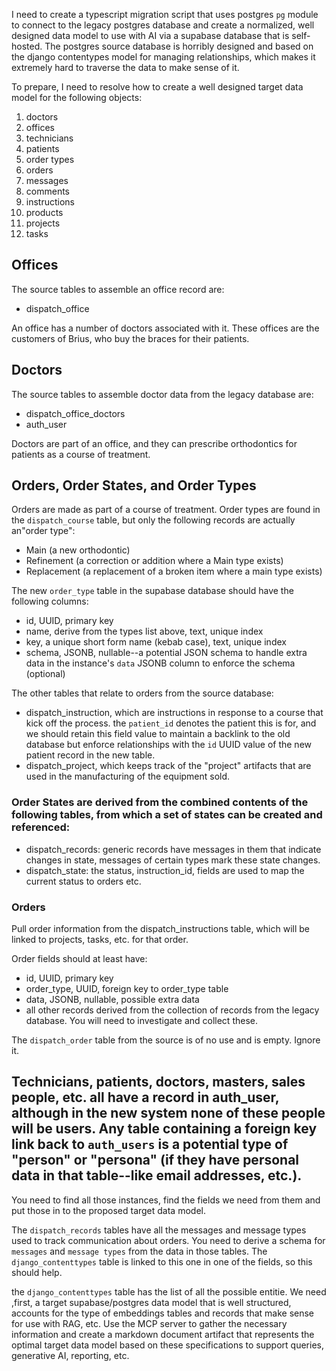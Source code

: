 I need to create a typescript migration script that uses postgres `pg` module to connect to the legacy postgres database and create a normalized, well designed data model to use with AI via a supabase database that is self-hosted.  The postgres source database is horribly designed and based on the django contentypes model for managing relationships, which makes it extremely hard to traverse the data to make sense of it.  

To prepare, I need to resolve how to create a well designed target data model for the following objects:

1. doctors
2. offices
3. technicians
4. patients
5. order types
6. orders
7. messages
8. comments
9. instructions
10. products
11. projects
12. tasks

## Offices

The source tables to assemble an office record are:

* dispatch_office

An office has a number of doctors associated with it.  These offices are the customers of Brius, who buy the braces for their patients.

## Doctors

The source tables to assemble doctor data from the legacy database are:

* dispatch_office_doctors
* auth_user

Doctors are part of an office, and they can prescribe orthodontics for patients as a course of treatment.

## Orders, Order States, and Order Types
Orders are made as part of a course of treatment.  Order types are found in the `dispatch_course` table, but only the following records are actually an"order type":
* Main (a new orthodontic)
* Refinement (a correction or addition where a Main type exists)
* Replacement (a replacement of a broken item where a main type exists)

The new `order_type` table in the supabase database should have the following columns:

* id, UUID, primary key
* name, derive from the types list above, text, unique index
* key, a unique short form name (kebab case), text, unique index
* schema, JSONB, nullable--a potential JSON schema to handle extra data in the instance's `data` JSONB column to enforce the schema (optional)

The other tables that relate to orders from the source database:

* dispatch_instruction, which are instructions in response to a course that kick off the process. the `patient_id` denotes the patient this is for, and we should retain this field value to maintain a backlink to the old database but enforce relationships with the `id`  UUID value of the new patient record in the new table.
* dispatch_project, which keeps track of the "project" artifacts that are used in the manufacturing of the equipment sold.

### Order States are derived from the combined contents of the following tables, from which a set of states can be created and referenced:

* dispatch_records: generic records have messages in them that indicate changes in state, messages of certain types mark these state changes.
* dispatch_state: the status, instruction_id, fields are used to map the current status to orders etc.

### Orders
Pull order information from the dispatch_instructions table, which will be linked to projects, tasks, etc. for that order.

Order fields should at least have:

* id, UUID, primary key
* order_type, UUID, foreign key to order_type table
* data, JSONB, nullable, possible extra data
* all other records derived from the collection of records from the legacy database.  You will need to investigate and collect these.

The `dispatch_order` table from the source is of no use and is empty.  Ignore it.

## Technicians, patients, doctors, masters, sales people,  etc. all have a record in auth_user, although in the new system none of these people will be users.  Any table containing a foreign key link back to `auth_users` is a potential type of "person" or "persona" (if they have personal data in that table--like email addresses, etc.).

You need to find all those instances, find the fields we need from them and put those in to the proposed target data model.

The `dispatch_records` tables have all the messages and message types used to track communication about orders.  You need to derive a schema for `messages` and `message types` from the data in those tables.  The `django_contenttypes` table is linked to this one in one of the fields, so this should help.

the `django_contenttypes` table has the list of all the possible entitie.  We need ,first, a target supabase/postgres data model that is well structured, accounts for the type of embeddings tables and records that make sense for use with RAG, etc.  Use the MCP server to gather the necessary information and create a markdown document artifact that represents the optimal target data model based on these specifications to support queries, generative AI, reporting, etc.